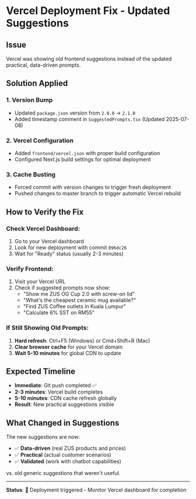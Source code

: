 # Vercel Deployment Fix - Updated Suggestions

## Issue
Vercel was showing old frontend suggestions instead of the updated practical, data-driven prompts.

## Solution Applied

### 1. Version Bump
- Updated `package.json` version from `2.0.0` → `2.1.0`
- Added timestamp comment in `SuggestedPrompts.tsx` (Updated 2025-07-08)

### 2. Vercel Configuration
- Added `frontend/vercel.json` with proper build configuration
- Configured Next.js build settings for optimal deployment

### 3. Cache Busting
- Forced commit with version changes to trigger fresh deployment
- Pushed changes to master branch to trigger automatic Vercel rebuild

## How to Verify the Fix

### Check Vercel Dashboard:
1. Go to your Vercel dashboard
2. Look for new deployment with commit `096dc26`
3. Wait for "Ready" status (usually 2-3 minutes)

### Verify Frontend:
1. Visit your Vercel URL
2. Check if suggested prompts now show:
   - "Show me ZUS OG Cup 2.0 with screw-on lid"
   - "What's the cheapest ceramic mug available?"
   - "Find ZUS Coffee outlets in Kuala Lumpur"
   - "Calculate 6% SST on RM55"

### If Still Showing Old Prompts:
1. **Hard refresh**: Ctrl+F5 (Windows) or Cmd+Shift+R (Mac)
2. **Clear browser cache** for your Vercel domain
3. **Wait 5-10 minutes** for global CDN to update

## Expected Timeline
- **Immediate**: Git push completed ✅
- **2-3 minutes**: Vercel build completes
- **5-10 minutes**: CDN cache refresh globally
- **Result**: New practical suggestions visible

## What Changed in Suggestions
The new suggestions are now:
- ✅ **Data-driven** (real ZUS products and prices)
- ✅ **Practical** (actual customer scenarios)
- ✅ **Validated** (work with chatbot capabilities)

vs. old generic suggestions that weren't useful.

---
**Status**: 🚀 Deployment triggered - Monitor Vercel dashboard for completion
